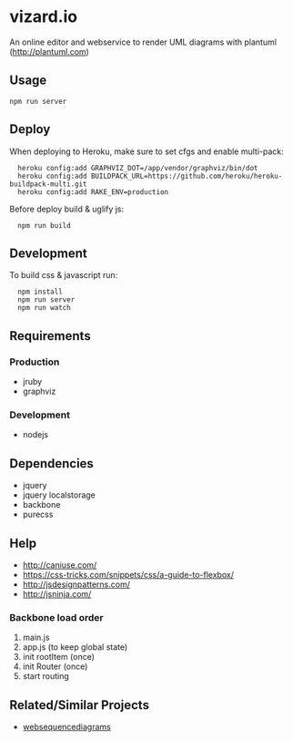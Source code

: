 # vizard.io

An online editor and webservice to render UML diagrams with plantuml (http://plantuml.com)


## Usage

```
npm run server
```

## Deploy

When deploying to Heroku, make sure to set cfgs and enable multi-pack:

```
  heroku config:add GRAPHVIZ_DOT=/app/vendor/graphviz/bin/dot
  heroku config:add BUILDPACK_URL=https://github.com/heroku/heroku-buildpack-multi.git
  heroku config:add RAKE_ENV=production
```

Before deploy build & uglify js:

```
  npm run build
```


## Development

To build css & javascript run:

```
  npm install
  npm run server
  npm run watch
```


## Requirements

### Production
  - jruby
  - graphviz


### Development
  - nodejs


## Dependencies
  - jquery
  - jquery localstorage
  - backbone
  - purecss



## Help

- http://caniuse.com/
- https://css-tricks.com/snippets/css/a-guide-to-flexbox/
- http://jsdesignpatterns.com/
- http://jsninja.com/

### Backbone load order

  1. main.js
  2. app.js (to keep global state)
  3. init rootItem (once)
  4. init Router (once)
  5. start routing


## Related/Similar Projects

  * [websequencediagrams](https://www.websequencediagrams.com)

